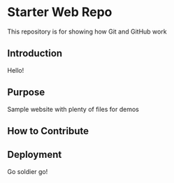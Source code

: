 # Starter Web Repo

This repository is for showing how Git and GitHub work

## Introduction

Hello!

## Purpose

Sample website with plenty of files for demos

## How to Contribute

## Deployment

Go soldier go!